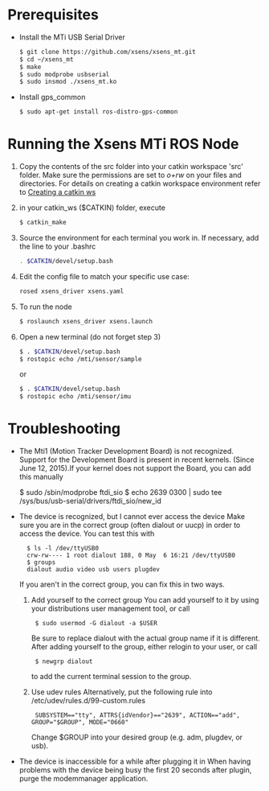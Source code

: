 # Prerequisites

* Install the MTi USB Serial Driver
  ```sh
  $ git clone https://github.com/xsens/xsens_mt.git
  $ cd ~/xsens_mt
  $ make
  $ sudo modprobe usbserial
  $ sudo insmod ./xsens_mt.ko
  ```

* Install gps_common
  ```sh
  $ sudo apt-get install ros-distro-gps-common
  ```

# Running the Xsens MTi ROS Node
1. Copy the contents of the src folder into your catkin workspace 'src' folder.
   Make sure the permissions are set to _o+rw_ on your files and directories.
   For details on creating a catkin workspace environment refer to [Creating a catkin ws](http://wiki.ros.org/ROS/Tutorials/InstallingandConfiguringROSEnvironment#Create_a_ROS_Workspace)

2. in your catkin_ws ($CATKIN) folder, execute
   ```sh
   $ catkin_make
   ```

3. Source the environment for each terminal you work in. If necessary, add the
   line to your .bashrc
   ```sh
   . $CATKIN/devel/setup.bash
   ```

4. Edit the config file to match your specific use case:
   ```sh
   rosed xsens_driver xsens.yaml
   ```

5. To run the node
   ```sh
   $ roslaunch xsens_driver xsens.launch
   ```

6. Open a new terminal (do not forget step 3)
   ```sh
   $ . $CATKIN/devel/setup.bash
   $ rostopic echo /mti/sensor/sample
   ```
   or
   ```sh
   $ . $CATKIN/devel/setup.bash
   $ rostopic echo /mti/sensor/imu
   ```

# Troubleshooting

* The Mti1 (Motion Tracker Development Board) is not recognized.
  Support for the Development Board is present in recent kernels. (Since June 12, 2015).If your kernel does not support the Board, you can add this manually

    $ sudo /sbin/modprobe ftdi_sio
    $ echo 2639 0300 | sudo tee /sys/bus/usb-serial/drivers/ftdi_sio/new_id


* The device is recognized, but I cannot ever access the device
  Make sure you are in the correct group (often dialout or uucp) in order to access the device. You can test this with

        $ ls -l /dev/ttyUSB0
        crw-rw---- 1 root dialout 188, 0 May  6 16:21 /dev/ttyUSB0
        $ groups
        dialout audio video usb users plugdev

    If you aren't in the correct group, you can fix this in two ways.

    1. Add yourself to the correct group
        You can add yourself to it by using your distributions user management
        tool, or call

            $ sudo usermod -G dialout -a $USER

        Be sure to replace dialout with the actual group name if it is
        different. After adding yourself to the group, either relogin to your
        user, or call

            $ newgrp dialout

        to add the current terminal session to the group.

    2. Use udev rules
        Alternatively, put the following rule into /etc/udev/rules.d/99-custom.rules

            SUBSYSTEM=="tty", ATTRS{idVendor}=="2639", ACTION=="add", GROUP="$GROUP", MODE="0660"

        Change $GROUP into your desired group (e.g. adm, plugdev, or usb).


* The device is inaccessible for a while after plugging it in
    When having problems with the device being busy the first 20 seconds after
    plugin, purge the modemmanager application.

